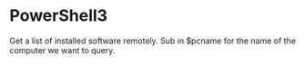 # PowerShell3
Get a list of installed software remotely. Sub in $pcname for the name of the computer we want to query.
